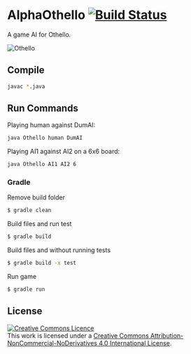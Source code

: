 # AlphaOthello [![Build Status](https://travis-ci.org/ITU-2019/AlphaOthello.svg?branch=develop)](https://travis-ci.org/ITU-2019/AlphaOthello)

A game AI for Othello.

![Othello](https://www.odense-marcipan.dk/imagegen.ashx?image=/media/986752/othellokage-1.jpg "Othello")


## Compile

```bash
javac *.java
```

## Run Commands

Playing human against DumAI:

```bash
java Othello human DumAI
```

Playing AI1 against AI2 on a 6x6 board:

```bash
java Othello AI1 AI2 6
```

### Gradle

Remove build folder

```bash
$ gradle clean
```

Build files and run test

```bash
$ gradle build
```

Build files and without running tests

```bash
$ gradle build -x test
```

Run game

```bash
$ gradle run
```


## License

<a rel="license" href="http://creativecommons.org/licenses/by-nc-nd/4.0/"><img alt="Creative Commons Licence" style="border-width:0" src="https://i.creativecommons.org/l/by-nc-nd/4.0/88x31.png" /></a><br />This work is licensed under a <a rel="license" href="http://creativecommons.org/licenses/by-nc-nd/4.0/">Creative Commons Attribution-NonCommercial-NoDerivatives 4.0 International License</a>.
